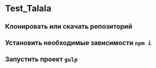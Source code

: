 # Test_Talala

## Клонировать или скачать репозиторий

## Установить необходимые зависимости `npm i`

## Запустить проект `gulp`
